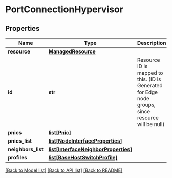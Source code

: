 # PortConnectionHypervisor

## Properties
Name | Type | Description | Notes
------------ | ------------- | ------------- | -------------
**resource** | [**ManagedResource**](ManagedResource.md) |  | [optional] 
**id** | **str** | Resource ID is mapped to this. (ID is Generated for Edge node groups, since resource will be null) | [optional] 
**pnics** | [**list[Pnic]**](Pnic.md) |  | [optional] 
**pnics_list** | [**list[NodeInterfaceProperties]**](NodeInterfaceProperties.md) |  | [optional] 
**neighbors_list** | [**list[InterfaceNeighborProperties]**](InterfaceNeighborProperties.md) |  | [optional] 
**profiles** | [**list[BaseHostSwitchProfile]**](BaseHostSwitchProfile.md) |  | [optional] 

[[Back to Model list]](../README.md#documentation-for-models) [[Back to API list]](../README.md#documentation-for-api-endpoints) [[Back to README]](../README.md)


